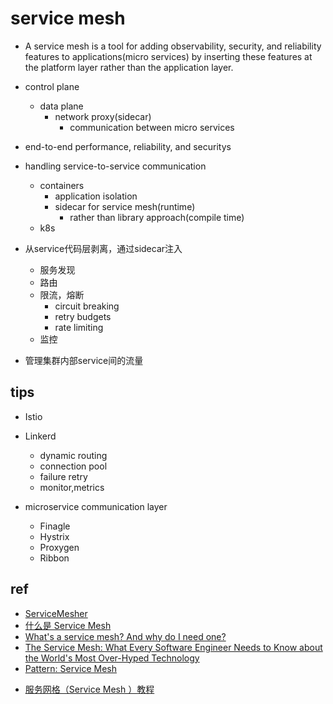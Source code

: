 # service mesh

+ A service mesh is a tool for adding observability, security, and reliability features to applications(micro services) by inserting these features at the platform layer rather than the application layer.

+ control plane
    + data plane
        +  network proxy(sidecar)
            + communication between micro services

+ end-to-end performance, reliability, and securitys

+ handling service-to-service communication
    + containers
        + application isolation
        + sidecar for service mesh(runtime)
            + rather than  library approach(compile time)
    + k8s

+ 从service代码层剥离，通过sidecar注入
    + 服务发现
    + 路由
    + 限流，熔断
        + circuit breaking
        + retry budgets
        + rate limiting
    + 监控
    

+ 管理集群内部service间的流量

## tips
+ Istio

+ Linkerd
    + dynamic routing
    + connection pool
    + failure retry
    + monitor,metrics

+ microservice communication layer
    + Finagle
    + Hystrix
    + Proxygen
    + Ribbon

## ref
+ [ServiceMesher](https://www.servicemesher.com/)
+ [什么是 Service Mesh](https://zhuanlan.zhihu.com/p/61901608)
+ [What's a service mesh? And why do I need one?](https://buoyant.io/what-is-a-service-mesh)
+ [The Service Mesh: What Every Software Engineer Needs to Know about the World's Most Over-Hyped Technology](https://buoyant.io/service-mesh-manifesto/)
+ [Pattern: Service Mesh](https://philcalcado.com/2017/08/03/pattern_service_mesh.html)


<!-- details -->
+ [服务网格（Service Mesh ）教程](https://jimmysong.io/kubernetes-handbook/usecases/service-mesh.html)